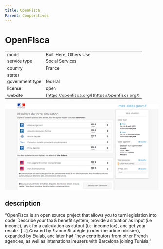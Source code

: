 ```yaml
---
title: OpenFisca
Parent: Cooperatives
---
```


# OpenFisca

|                   |                                          |
|:------------------|:-----------------------------------------|
| model             | Built Here, Others Use
| service type      | Social Services
| country           | France
| states            | 
| government type   | federal
| license           | open
| website           | [https://openfisca.org/](https://openfisca.org/)

![openfisca screenshot](images/openfisca.png)

## description

“OpenFisca is an open source project that allows you to turn legislation into code. Describe your tax & benefit system, provide a situation as input (i.e income), ask for a calculation as output (i.e. income tax), and get your results. [...] Created by France Stratégie (under the prime minister), expanded by Etalab, and later had “new contributors from other French agencies, as well as international reusers with Barcelona joining Tunisia.”
